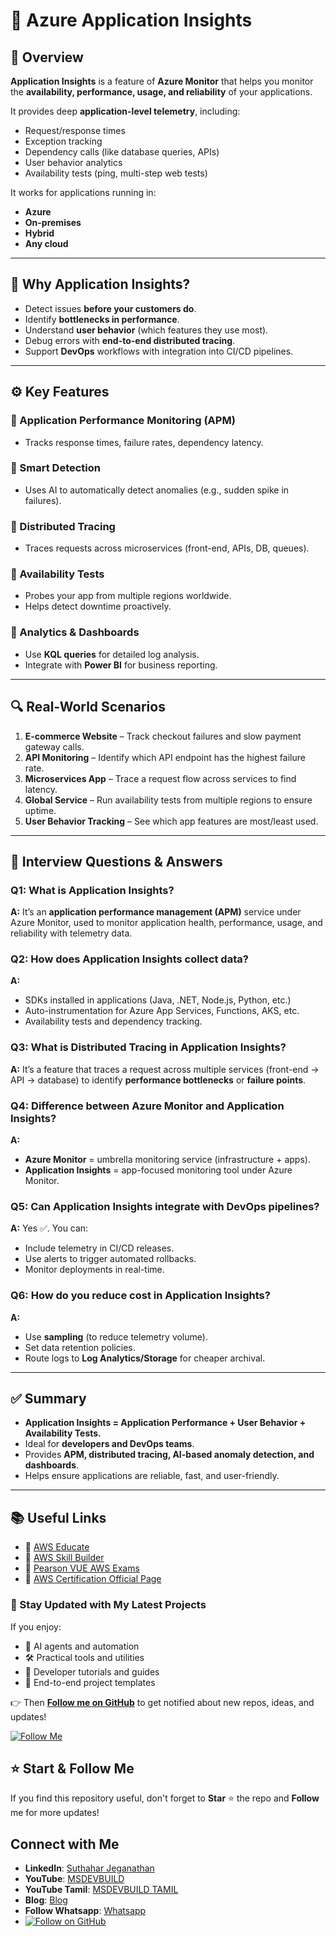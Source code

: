 # 📘 Azure Application Insights

## 📌 Overview

**Application Insights** is a feature of **Azure Monitor** that helps you monitor the **availability, performance, usage, and reliability** of your applications.

It provides deep **application-level telemetry**, including:

* Request/response times
* Exception tracking
* Dependency calls (like database queries, APIs)
* User behavior analytics
* Availability tests (ping, multi-step web tests)

It works for applications running in:

* **Azure**
* **On-premises**
* **Hybrid**
* **Any cloud**

---

## 🎯 Why Application Insights?

* Detect issues **before your customers do**.
* Identify **bottlenecks in performance**.
* Understand **user behavior** (which features they use most).
* Debug errors with **end-to-end distributed tracing**.
* Support **DevOps** workflows with integration into CI/CD pipelines.

---

## ⚙️ Key Features

### 🔹 Application Performance Monitoring (APM)

* Tracks response times, failure rates, dependency latency.

### 🔹 Smart Detection

* Uses AI to automatically detect anomalies (e.g., sudden spike in failures).

### 🔹 Distributed Tracing

* Traces requests across microservices (front-end, APIs, DB, queues).

### 🔹 Availability Tests

* Probes your app from multiple regions worldwide.
* Helps detect downtime proactively.

### 🔹 Analytics & Dashboards

* Use **KQL queries** for detailed log analysis.
* Integrate with **Power BI** for business reporting.

---

## 🔍 Real-World Scenarios

1. **E-commerce Website** – Track checkout failures and slow payment gateway calls.
2. **API Monitoring** – Identify which API endpoint has the highest failure rate.
3. **Microservices App** – Trace a request flow across services to find latency.
4. **Global Service** – Run availability tests from multiple regions to ensure uptime.
5. **User Behavior Tracking** – See which app features are most/least used.

---

## 📑 Interview Questions & Answers

### Q1: What is Application Insights?

**A:** It’s an **application performance management (APM)** service under Azure Monitor, used to monitor application health, performance, usage, and reliability with telemetry data.

### Q2: How does Application Insights collect data?

**A:**

* SDKs installed in applications (Java, .NET, Node.js, Python, etc.)
* Auto-instrumentation for Azure App Services, Functions, AKS, etc.
* Availability tests and dependency tracking.

### Q3: What is Distributed Tracing in Application Insights?

**A:** It’s a feature that traces a request across multiple services (front-end → API → database) to identify **performance bottlenecks** or **failure points**.

### Q4: Difference between Azure Monitor and Application Insights?

**A:**

* **Azure Monitor** = umbrella monitoring service (infrastructure + apps).
* **Application Insights** = app-focused monitoring tool under Azure Monitor.

### Q5: Can Application Insights integrate with DevOps pipelines?

**A:** Yes ✅. You can:

* Include telemetry in CI/CD releases.
* Use alerts to trigger automated rollbacks.
* Monitor deployments in real-time.

### Q6: How do you reduce cost in Application Insights?

**A:**

* Use **sampling** (to reduce telemetry volume).
* Set data retention policies.
* Route logs to **Log Analytics/Storage** for cheaper archival.

---

## ✅ Summary

* **Application Insights = Application Performance + User Behavior + Availability Tests.**
* Ideal for **developers and DevOps teams**.
* Provides **APM, distributed tracing, AI-based anomaly detection, and dashboards**.
* Helps ensure applications are reliable, fast, and user-friendly.

---

## 📚 Useful Links

* 🔗 [AWS Educate](https://www.awseducate.com)
* 🔗 [AWS Skill Builder](https://lnkd.in/ddc4GRc7)
* 🔗 [Pearson VUE AWS Exams](https://home.pearsonvue.com/aws)
* 🔗 [AWS Certification Official Page](https://aws.amazon.com/certification/)

### 🔔 Stay Updated with My Latest Projects

If you enjoy:
- 🧠 AI agents and automation
- 🛠️ Practical tools and utilities
- 📘 Developer tutorials and guides
- 🚀 End-to-end project templates

👉 Then **[Follow me on GitHub](https://github.com/jssuthahar)** to get notified about new repos, ideas, and updates!

[![Follow Me](https://img.shields.io/github/followers/jssuthahar?label=Follow&style=social)](https://github.com/jssuthahar)

## ⭐ Start & Follow Me
If you find this repository useful, don't forget to **Star** ⭐ the repo and **Follow** me for more updates!

 ## Connect with Me
- **LinkedIn**: [Suthahar Jeganathan](https://www.linkedin.com/in/jssuthahar/)
- **YouTube**: [MSDEVBUILD](https://www.youtube.com/@MSDEVBUILD)
- **YouTube Tamil**: [MSDEVBUILD TAMIL](https://www.youtube.com/@MSDEVBUILDTamil)
- **Blog**: [Blog](https://www.msdevbuild.com/)
- **Follow Whatsapp**: [Whatsapp](https://www.whatsapp.com/channel/0029Va5j2rHEFeXcTlUhQB0J)
- [![Follow on GitHub](https://img.shields.io/github/followers/jssuthahar?label=Follow&style=social)](https://github.com/jssuthahar)


